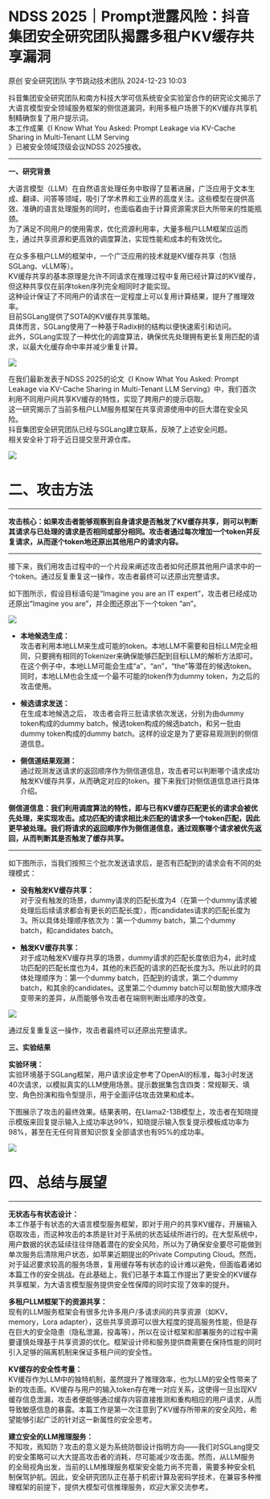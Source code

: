 #  NDSS 2025｜Prompt泄露风险：抖音集团安全研究团队揭露多租户KV缓存共享漏洞   
原创 安全研究团队  字节跳动技术团队   2024-12-23 10:03  
  
抖音集团安全研究团队和南方科技大学可信系统安全实验室合作的研究论文揭示了大语言模型安全领域服务框架的侧信道漏洞，利用多租户场景下的KV缓存共享机制精确恢复了用户提示词。  
本工作成果《I Know What You Asked: Prompt Leakage via KV-Cache Sharing in Multi-Tenant LLM Serving  
》已被安全领域顶级会议NDSS 2025接收。  
  
****  
**一、研究背景**  
  
  
大语言模型（LLM）在自然语言处理任务中取得了显著进展，广泛应用于文本生成、翻译、问答等领域，吸引了学术界和工业界的高度关注。这些模型在提供高效、准确的语言处理服务的同时，也面临着由于计算资源需求巨大所带来的性能瓶颈。  
为了满足不同用户的使用需求，优化资源利用率，大量多租户LLM框架应运而生，通过共享资源和更高效的调度算法，实现性能和成本的有效优化。  
  
  
  
在众多多租户LLM的框架中，一个广泛应用的技术就是KV缓存共享（包括SGLang、vLLM等）。  
KV缓存共享的基本原理是允许不同请求在推理过程中复用已经计算过的KV缓存，但这种共享仅在前序token序列完全相同时才能实现。  
这种设计保证了不同用户的请求在一定程度上可以复用计算结果，提升了推理效率。  
目前SGLang提供了SOTA的KV缓存共享策略。  
具体而言，SGLang使用了一种基于Radix树的结构以便快速索引和访问。  
此外，SGLang实现了一种优化的调度算法，确保优先处理拥有更长复用匹配的请求，以最大化缓存命中率并减少重复计算。  
  
![](https://mmbiz.qpic.cn/sz_mmbiz_jpg/5EcwYhllQOhqvRciamjxlCCWg2do9wwaUBwgmTzGQUtUlugd28icIsGvu2lRseeqpibj2KQAcq9bTZjYm978E0eHw/640?wx_fmt=other&from=appmsg "")  
  
在我们最新发表于NDSS 2025的论文《I Know What You Asked: Prompt Leakage via KV-Cache Sharing in Multi-Tenant LLM Serving》中，我们首次利用不同用户间共享KV缓存的特性，实现了跨用户的提示窃取。  
这一研究揭示了当前多租户LLM服务框架在共享资源使用中的巨大潜在安全风险。  
抖音集团安全研究团队已经与SGLang建立联系，反映了上述安全问题。  
相关安全补丁将于近日提交至开源仓库。  
  
![](https://mmbiz.qpic.cn/sz_mmbiz_jpg/5EcwYhllQOhqvRciamjxlCCWg2do9wwaUFUtXycE2aQQDp4ryS5SKTicUzDo6V4EWM63zn9Uq32w0mG8TB2bCAjw/640?wx_fmt=other&from=appmsg "")  
#   
# 二、攻击方法  
  
****  
**攻击核心：如果攻击者能够观察到自身请求是否触发了KV缓存共享，则可以判断其请求与已处理的请求是否相同或部分相同。攻击者通过每次增加一个token并反复请求，从而逐个token地还原出其他用户的请求内容。**  
  
****  
接下来，我们用攻击过程中的一个片段来阐述攻击者如何还原其他用户请求中的一个token。通过反复重复这一操作，攻击者最终可以还原出完整请求。  
  
  
如下图所示，假设目标语句是“Imagine you are an IT expert”，攻击者已经成功还原出“Imagine you are”，并企图还原出下一个token “an”。  
  
![](https://mmbiz.qpic.cn/sz_mmbiz_jpg/5EcwYhllQOhqvRciamjxlCCWg2do9wwaUoMynrukujXPsrIFRL1icxKWqnIKKic5sibiaO2FerdIl5kzDfib6cvrFJ7w/640?wx_fmt=other&from=appmsg "")  
- **本地候选生成：**  
攻击者利用本地LLM来生成可能的token。本地LLM不需要和目标LLM完全相同，只要拥有相同的Tokenizer来确保能够匹配到目标LLM的解析方法即可。在这个例子中，本地LLM可能会生成“a”，“an”，“the”等潜在的候选token。同时，本地LLM也会生成一个最不可能的token作为dummy token，为之后的攻击使用。  
  
  
- **候选请求发送：**  
在生成本地候选之后， 攻击者会将三批请求依次发送，分别为由dummy token构成的dummy batch，候选token构成的候选batch，和另一批由dummy token构成的dummy batch。这样的设定是为了更容易观测到的侧信道信息。  
  
  
- **侧信道结果观测：**  
通过观测发送请求的返回顺序作为侧信道信息，攻击者可以判断哪个请求成功触发KV缓存共享，从而确定对应的token。接下来我们对侧信道信息进行具体介绍。  
  
  
**侧信道信息：我们利用调度算法的特性，即与已有KV缓存匹配更长的请求会被优先处理，来实现攻击。成功匹配的请求相比未匹配的请求多一个token匹配，因此更早被处理。我们将请求的返回顺序作为侧信道信息，通过观察哪个请求被优先返回，从而判断其是否触发了缓存共享。**  
  
****  
如下图所示，当我们按照三个批次发送请求后，是否有匹配到的请求会有不同的处理模式：  
  
- **没有触发KV缓存共享：**  
对于没有触发的场景，dummy请求的匹配长度为4（在第一个dummy请求被处理后后续请求都会有更长的匹配长度），而candidates请求的匹配长度为3。所以具体处理顺序依次为：第一个dummy batch，第二个dummy batch，和candidates batch。  
  
  
- **触发KV缓存共享：**  
对于成功触发KV缓存共享的场景，dummy请求的匹配长度依旧为4，此时成功匹配的匹配长度也为4，其他的未匹配的请求的匹配长度为3。所以此时的具体处理顺序为：第一个dummy batch，匹配到的请求，第二个dummy batch，和其余的candidates。这里第二个dummy batch可以帮助放大顺序改变带来的差异，从而能够令攻击者在端侧判断出顺序的改变。  
  
![](https://mmbiz.qpic.cn/sz_mmbiz_jpg/5EcwYhllQOhqvRciamjxlCCWg2do9wwaUQbSGrlGic8552RbdP0W4Fic2EwgcFB0TggFoMOQuOPMUVT3U9lQrGabw/640?wx_fmt=other&from=appmsg "")  
  
通过反复重复这一操作，攻击者最终可以还原出完整请求。  
  
  
**三、实验结果**  
  
  
**实验环境：**  
实验环境基于SGLang框架，用户请求设定参考了OpenAI的标准，每3小时发送40次请求，以模拟真实的LLM使用场景。提示数据集包含四类：常规聊天、填空、角色扮演和指令型提示，用于全面评估攻击效果和成本。  
  
  
下图展示了攻击的最终效果。结果表明，在Llama2-13B模型上，攻击者在知晓提示模版来回复提示输入上成功率达99%，知晓提示输入恢复提示模板成功率为98%，甚至在无任何背景知识恢复全部请求也有95%的成功率。  
  
![](https://mmbiz.qpic.cn/sz_mmbiz_jpg/5EcwYhllQOhqvRciamjxlCCWg2do9wwaUylhNQon4JFO319VsIHaiaOPQtOrEk3q9tmpAz3NfHibndGiaRELdCtJ0g/640?wx_fmt=other&from=appmsg "")  
#   
# 四、总结与展望  
  
****  
**无状态与有状态设计：**  
本工作基于有状态的大语言模型服务框架，即对于用户的共享KV缓存，开展输入窃取攻击，而这种攻击的本质是针对于系统的状态延续所进行的。在大型系统中，用户数据的状态延续往往伴随着潜在的安全风险，所以为了确保安全要尽可能做到单次服务后清除用户状态，如苹果近期提出的Private Computing Cloud。然而，对于延迟要求较高的服务场景，复用缓存等有状态的设计难以避免，但面临着诸如本篇工作的安全挑战。在此基础上，我们已基于本篇工作提出了更安全的KV缓存共享框架，为大语言模型服务提供安全性保障的同时实现了效率的提升。  
  
  
**多租户LLM框架下的资源共享：**  
现有的LLM服务框架会有很多允许多用户/多请求间的共享资源（如KV，memory，Lora adapter），这些共享资源可以很大程度的提高服务性能，但是存在巨大的安全隐患（隐私泄漏，投毒等），所以在设计框架和部署服务的过程中需要谨慎处理基于共享资源的优化。框架设计师和服务提供商需要在保持性能的同时引入足够的隔离机制来保证多租户间的安全性。  
  
  
**KV缓存的安全性考量：**  
KV缓存作为LLM中的独特机制，虽然提升了推理效率，也为LLM的安全性带来了新的攻击面。KV缓存与用户的输入token存在唯一对应关系，这使得一旦出现KV缓存信息泄漏，攻击者便能够通过缓存内容直接推测和重构相应的用户请求，从而导致敏感信息的暴露。本篇工作是第一次注意到了KV缓存所带来的安全风险，希望能够引起广泛的针对这一新属性的安全思考。  
  
  
**建立安全的LLM推理服务：**  
不知攻，焉知防？攻击的意义是为系统防御设计指明方向——我们对SGLang提交的安全策略可以大大提高攻击者的消耗，尽可能减少攻击面。然而，从LLM服务的全局视角出发，当前的LLM推理服务框架安全能力尚不完善，需要多种安全机制保驾护航。因此，安全研究团队正在基于机密计算及密码学技术，在兼容多种推理框架的前提下，提供大模型可信推理服务，欢迎大家交流参考。  
  
